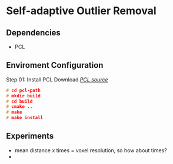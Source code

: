 # Self-adaptive Outlier Removal
## Dependencies
* PCL

## Enviroment Configuration
Step 01: Install PCL
Download [*PCL source*](https://github.com/PointCloudLibrary/pcl/releases)
```c++
# cd pcl-path
# mkdir build
# cd build
# cmake ..
# make
# make install
```

## Experiments
* mean distance x  times = voxel resolution, so how about times?
* 